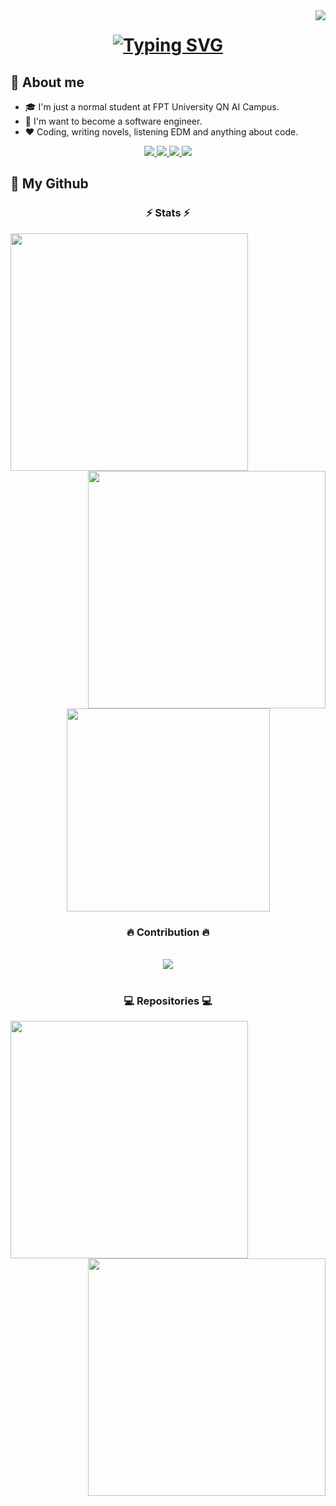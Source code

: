 <img align="right" src="https://komarev.com/ghpvc/?username=hardingadonis&style=flat&label=visitors">

<h1 align="center">
    <a href="https://git.io/typing-svg">
        <img src="https://readme-typing-svg.demolab.com?font=Roboto+Condensed&size=30&pause=1000&center=true&width=250&lines=Hi+There!+%F0%9F%91%8B;I'm+Minh+V%C6%B0%C6%A1ng+%F0%9F%98%8E" alt="Typing SVG" />
    </a>
</h1>

## 📌 About me
- 🎓 I'm just a normal student at FPT University QN AI Campus.
- 🔮 I'm want to become a software engineer.
- ❤️ Coding, writing novels, listening EDM and anything about code.

<div align = "center"> 
    <a href = "https://www.youtube.com/@adonis.harding" target = "_blank">
        <img src = "https://img.shields.io/badge/YouTube-FF0000?style=for-the-badge&logo=youtube&logoColor=white" target = "_blank"/>
    </a>
    <a href = "https://www.facebook.com/adonis.harding/" target = "_blank">
        <img src = "https://img.shields.io/badge/Facebook-4267B2?style=for-the-badge&logo=facebook&logoColor=white" target = "_blank"/>
    </a>
    <a href = "mailto:hardingadonis@gmail.com">
        <img src = "https://img.shields.io/badge/Gmail-%23333?style=for-the-badge&logo=gmail&logoColor=white" target = "_blank"/>
    </a>
    <a href = "https://github.com/hardingadonis">
        <img src = "https://img.shields.io/badge/Github-%23333?style=for-the-badge&logo=github&logoColor=white" target = "_blank"/>
    </a>
</div>

## 📖 My Github

<h3 align = "center">⚡ Stats ⚡</h3>

<p align = "center">
    <div align = "center">
        <a href = "https://github.com/hardingadonis">
            <img align = "left" width = 380 src = "https://github-readme-stats.vercel.app/api?username=hardingadonis&include_all_commits=true&show_icons=true&theme=nightowl"/>
        </a>
        <a href = "https://github.com/hardingadonis">
            <img align = "right" width = 380 src="https://streak-stats.demolab.com?user=hardingadonis&theme=nightowl&date_format=j%2Fn%5B%2FY%5D"/>
        </a>
    </div>
    <br><br><br><br><br><br><br><br>
    <div align = "center">
        <a href = "https://github.com/hardingadonis">
            <img width = 325 align = "center" src = "https://github-readme-stats.vercel.app/api/top-langs/?username=hardingadonis&layout=compact&hide=html&theme=nightowl" />
        </a>
    </div>
</p>

<div align = "center">
  <h3>🔥 Contribution 🔥</h3>
  <br>
    <a href = "https://github.com/hardingadonis">
        <img src="https://github.com/hardingadonis/hardingadonis/blob/output/snake-github-profile.svg">
    </a>
  <br>
  <br>
</div>


<h3 align = "center">💻 Repositories 💻</h3>

<p align = "center">
    <div align = "center">
        <a href = "https://github.com/hardingadonis/Eyes_Protection_Reminder">
            <img align = "left" width = 380 src = "https://github-readme-stats.vercel.app/api/pin/?username=hardingadonis&repo=Eyes_Protection_Reminder&theme=nightowl"/>
        </a>
        <a href = "https://github.com/hardingadonis/PRF192-Workshops_and_Assignment">
            <img align = "right" width = 380 src="https://github-readme-stats.vercel.app/api/pin/?username=hardingadonis&repo=PRF192-Workshops_and_Assignment&theme=nightowl"/>
        </a>
    </div>
    <!--
    <br><br><br><br><br><br><br><br>
    <div align = "center">
        <a href = "https://github.com/hardingadonis/_link_repository_3">
            <img align = "left" width = 380 src = "https://github-readme-stats.vercel.app/api/pin/?username=hardingadonis&repo=_link_repository_3&theme=nightowl"/>
        </a>
        <a href = "https://github.com/hardingadonis/_link_repository_4">
            <img align = "right" width = 380 src="https://github-readme-stats.vercel.app/api/pin/?username=hardingadonis&repo=_link_repository_4&theme=nightowl"/>
        </a>
    </div>
    -->
</p>